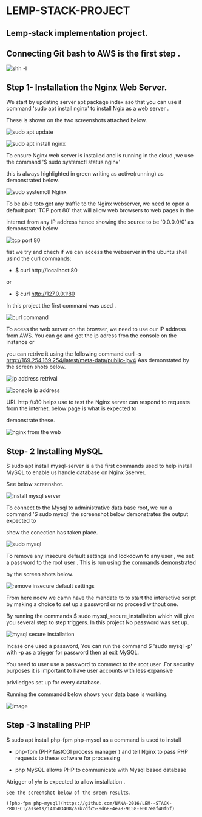 # LEMP-STACK-PROJECT

## Lemp-stack  implementation project.

## Connecting Git bash to AWS is the first step .

![shh -i](https://github.com/NANA-2016/LEM--STACK-PROJECT/assets/141503408/cf63723d-6fa1-4e1a-a210-fe725da36aa0)

## Step 1- Installation the Nginx Web Server.

We start  by updating server apt package index aso that you can use it command 'sudo apt install nginx' to install Ngix as a web server .

These is shown on the two screenshots attached below.

![sudo apt update](https://github.com/NANA-2016/LEM--STACK-PROJECT/assets/141503408/66240fe2-e63a-44c3-8c51-1fdfa24274e0)

![sudo apt install nginx](https://github.com/NANA-2016/LEM--STACK-PROJECT/assets/141503408/2e5d27b1-0f33-4423-95d6-9684a79ca2aa)

 To ensure Nginx web server is installed and is running in the cloud ,we use the command  '$ sudo systemctl status nginx'
 
this is always highlighted in green writing as active(running) as demonstrated below.
 
![sudo systemctl Nginx](https://github.com/NANA-2016/LEM--STACK-PROJECT/assets/141503408/3064318d-19ff-4567-b988-fa375d0125c3)

To be able toto get any traffic to the Nginx webserver, we need to open a default port 'TCP port 80' that will allow web browsers to web pages in the 

internet from any IP address hence showing the source to be  '0.0.0.0/0' as demonstrated below

![tcp port 80](https://github.com/NANA-2016/LEM--STACK-PROJECT/assets/141503408/0b362f08-7a9d-49bc-b06e-b768133b4849)

fist we try and chech if we can access the webserver in the ubuntu shell usind the curl commands:

- $ curl http://localhost:80

or

- $ curl http://127.0.0.1:80

In this project the first command was used .

![curl command](https://github.com/NANA-2016/LEM--STACK-PROJECT/assets/141503408/91907b2e-928d-416c-baea-42aad5caadcf)

 To acess the web server on the browser, we need to use our IP address from AWS. You can go and get the ip adress fron the console on the instance or
 
you can retrive it using the following command curl -s http://169.254.169.254/latest/meta-data/public-ipv4 Aas demonstated by the screen shots below.

![ip address retrival](https://github.com/NANA-2016/LEM--STACK-PROJECT/assets/141503408/920fcfda-4990-4306-87be-2248b0882514)

![console ip address](https://github.com/NANA-2016/LEM--STACK-PROJECT/assets/141503408/80419a44-e4c0-46bf-9d5b-a1243f32f621)

 URL http://<Public-IP-Address>:80 helps use to test the Nginx server can respond to requests from the internet.  below page is what is expected to 
 
 demonstrate these.

 ![nginx from the web](https://github.com/NANA-2016/LEM--STACK-PROJECT/assets/141503408/b40acfc0-7ccf-4952-9d4e-3a3ca997cafd)


 ## Step- 2 Installing MySQL
 
$ sudo apt install mysql-server  is a the first commands used to help install MySQL to enable us handle database on Nginx Sserver.

See below screenshot.

![install mysql server](https://github.com/NANA-2016/LEM--STACK-PROJECT/assets/141503408/0f992100-f407-4f05-b568-cb8eebe71372)

To connect to the Mysql to administrative data base root, we run a command '$ sudo mysql' the screenshot below demonstrates the output expected to 

show the conection has taken place.

![sudo mysql](https://github.com/NANA-2016/LEM--STACK-PROJECT/assets/141503408/692a50f8-8b2c-45d1-b3e1-ac957fdae830)

To remove any insecure default settings and lockdown to any user , we set a password to the root user .  This is run using the commands demonstrated

by the screen shots below. 

![remove insecure default settings](https://github.com/NANA-2016/LEM--STACK-PROJECT/assets/141503408/f9ecd949-d6e4-4e61-8c1d-6d59d31c9bb0)

 From here noew we camn have the mandate to to start the interactive script by making a choice to set up a password or no proceed without one.

 By running the commands $ sudo mysql_secure_installation which will give you several step to step triggers. In this project No password was set up.
 
 ![mysql secure installation](https://github.com/NANA-2016/LEM--STACK-PROJECT/assets/141503408/f5a82139-3f46-4191-9fee-0411892a5231)

 Incase one used a password, You can run the command $ 'sudo mysql -p' with -p as a trigger for password  then at exit MySQL.

 You need to user use a password to commect to the root user .For security purposes it is important to have user accounts with less expansive 
 
 priviledges set up for every database.

 Running the commandd below shows your data base is working.

 ![image](https://github.com/NANA-2016/LEM--STACK-PROJECT/assets/141503408/106a08b7-3416-4809-b205-891a5cbb63bb)

 ## Step -3 Installing PHP

 $ sudo apt install php-fpm php-mysql as a command is used to install

 - php-fpm (PHP fastCGI process manager ) and tell Nginx to pass PHP requests to these software for processing

 -  php MySQL allows PHP to communicate with Mysql based database

   Atrigger of y/n is expected to allow installation .

    See the screenshot below of the sreen results.

    ![php-fpm php-mysql](https://github.com/NANA-2016/LEM--STACK-PROJECT/assets/141503408/a7b7dfc5-8d68-4e78-9158-e007eaf40f6f)


    

  
    



 


 


 


 

 

 
















 


 

 



















 





